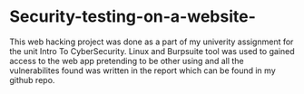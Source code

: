 # Security-testing-on-a-website-
This web hacking project was done as a part of my univerity assignment for the unit Intro To CyberSecurity. 
Linux and Burpsuite tool was used to gained access to the web app pretending to be other using and all the vulnerabilites found was written in the report which can be found in my github repo. 
